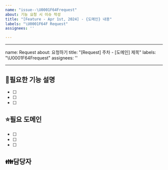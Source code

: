 ```yaml
---
name: "issue--\U0001F64Frequest"
about: 기능 요청 시 이슈 작성
title: "[Feature - Apr 1st, 2024] - {도메인} 내용"
labels: "\U0001F64F Request"
assignees: ''

---
```


---
name: Request
about: 요청하기
title: "[Request] 주차 - [도메인] 제목"
labels: "\U0001F64Frequest"
assignees: ''

---

🙏필요한 기능 설명
-
- [ ] <!-- todo -->
- [ ] <!-- todo -->
- [ ] <!--todo -->

⭐필요 도메인
-
- [ ] <!-- todo -->
- [ ] <!-- todo -->
- [ ] <!--todo -->

👪담당자
-
